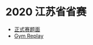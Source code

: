 # 2020 江苏省省赛

- [正式赛题面](https://upload-file.xcpcio.com/provincial-contest/2020/jscpc2020_statements.pdf)
- [Gym Replay](https://codeforces.com/gym/102875)

